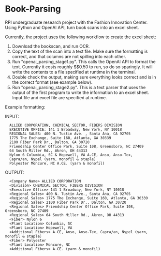 # Book-Parsing
RPI undergraduate research project with the Fashion Innovation Center. Using Python and OpenAI API, turn book scans into an excel sheet.

Currently, the project uses the following workflow to create the excel sheet:
1. Download the bookscan, and run OCR.
2. Copy the text of the scan into a text file. Make sure the formatting is correct, and that columns are not spilling
   into each other.
3. Run "openai_parsing_stage1.py". This calls the OpenAI API to format the text. Currently it costs roughly $$0.50 to run,
   so do so sparingly. It will write the contents to a file specified at runtime in the terminal.
4. Double check the output, making sure everything looks correct and is in the correct format (see example below).
5. Run "openai_parsing_stage2.py". This is a text parser that uses the output of the first program to write the information
   to an excel sheet. Input file and excel file are specified at runtime.

Example formatting:

INPUT:
```
  ALLIED CORPORATION, CHEMICAL SECTOR, FIBERS DIVISION
  EXECUTIVE OFFICE: 141 1 Broadway, New York, NY 10018
  REGIONAL SALES: 400 N. Tustin Ave. , Santa Ana, CA 92705
  1775 The Exchange, Suite 160, Atlanta, GA 30339
  2100 Fiber Park Dr., Dalton, GA 30720
  Friendship Center Office Park, Suite 108, Greensboro, NC 27409
  64 South Miller Rd., Akron, OH 44313
  Nylon 6 Columbia, SC & Hopewell, VA A.CE, Anso, Anso-Tex,
  Capra/an, Nypel (yarn, monofil & staple)
  Polyester Moncure, NC A.CE. (yarn & monofil)
```

OUTPUT: 
```
  <Company Name> ALLIED CORPORATION
  <Division> CHEMICAL SECTOR, FIBERS DIVISION
  <Executive Office> 141 1 Broadway, New York, NY 10018
  <Regional Sales> 400 N. Tustin Ave., Santa Ana, CA 92705
  <Regional Sales> 1775 The Exchange, Suite 160, Atlanta, GA 30339
  <Regional Sales> 2100 Fiber Park Dr., Dalton, GA 30720
  <Regional Sales> Friendship Center Office Park, Suite 108, Greensboro, NC 27409
  <Regional Sales> 64 South Miller Rd., Akron, OH 44313
  <Fiber> Nylon 6
  <Plant Location> Columbia, SC
  <Plant Location> Hopewell, VA
  <Additional Fibers> A.CE, Anso, Anso-Tex, Capra/an, Nypel (yarn, monofil & staple)
  <Fiber> Polyester
  <Plant Location> Moncure, NC
  <Additional Fibers> A.CE. (yarn & monofil)
```
